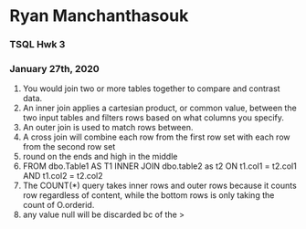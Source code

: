# Ryan Manchanthasouk
### TSQL Hwk 3
### January 27th, 2020
1. You would join two or more tables together to compare and contrast data.
1. An inner join applies a cartesian product, or common value, between the
two input tables and filters rows based on what columns you specify.
1. An outer join is used to match rows between.
1. A cross join will combine each row from the first row set with each row from the second row set
1. round on the ends and high in the middle
1. FROM dbo.Table1 AS T1
  INNER JOIN dbo.table2 as t2
    ON t1.col1 = t2.col1
    AND t1.col2 = t2.col2
1. The COUNT(*) query takes inner rows and outer rows because it counts row regardless of content, while the bottom rows is only taking the count of O.orderid.
1. any value null will be discarded bc of the >
